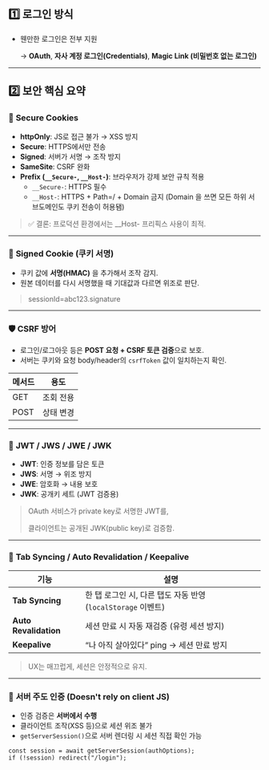 ## 1️⃣ 로그인 방식

- 웬만한 로그인은 전부 지원
    
    → **OAuth**, **자사 계정 로그인(Credentials)**, **Magic Link (비밀번호 없는 로그인)**
    

---

## 2️⃣ 보안 핵심 요약

### 🔐 **Secure Cookies**

- **httpOnly**: JS로 접근 불가 → XSS 방지
- **Secure**: HTTPS에서만 전송
- **Signed**: 서버가 서명 → 조작 방지
- **SameSite**: CSRF 완화
- **Prefix (`__Secure-`, `__Host-`)**: 브라우저가 강제 보안 규칙 적용
    - `__Secure-`: HTTPS 필수
    - `__Host-`: HTTPS + Path=/ + Domain 금지 (Domain 을 쓰면 모든 하위 서브도메인도 쿠키 전송이 허용됌)

> ✅ 결론: 프로덕션 환경에서는 __Host- 프리픽스 사용이 최적.
> 

---

### 🧾 **Signed Cookie (쿠키 서명)**

- 쿠키 값에 **서명(HMAC)** 을 추가해서 조작 감지.
- 원본 데이터를 다시 서명했을 때 기대값과 다르면 위조로 판단.

> sessionId=abc123.signature
> 

---

### 🛡️ **CSRF 방어**

- 로그인/로그아웃 등은 **POST 요청 + CSRF 토큰 검증**으로 보호.
- 서버는 쿠키와 요청 body/header의 `csrfToken` 값이 일치하는지 확인.

| 메서드 | 용도 |
| --- | --- |
| GET | 조회 전용 |
| POST | 상태 변경 |

---

### 🔑 **JWT / JWS / JWE / JWK**

- **JWT**: 인증 정보를 담은 토큰
- **JWS**: 서명 → 위조 방지
- **JWE**: 암호화 → 내용 보호
- **JWK**: 공개키 세트 (JWT 검증용)

> OAuth 서비스가 private key로 서명한 JWT를,
> 
> 
> 클라이언트는 공개된 JWK(public key)로 검증함.
> 

---

### 🔁 **Tab Syncing / Auto Revalidation / Keepalive**

| 기능 | 설명 |
| --- | --- |
| **Tab Syncing** | 한 탭 로그인 시, 다른 탭도 자동 반영 (`localStorage` 이벤트) |
| **Auto Revalidation** | 세션 만료 시 자동 재검증 (유령 세션 방지) |
| **Keepalive** | “나 아직 살아있다” ping → 세션 만료 방지 |

> UX는 매끄럽게, 세션은 안정적으로 유지.
> 

---

### 🧠 **서버 주도 인증 (Doesn't rely on client JS)**

- 인증 검증은 **서버에서 수행**
- 클라이언트 조작(XSS 등)으로 세션 위조 불가
- `getServerSession()`으로 서버 렌더링 시 세션 직접 확인 가능

```tsx
const session = await getServerSession(authOptions);
if (!session) redirect("/login");
```
